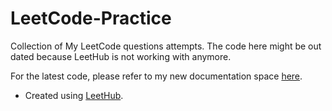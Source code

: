 # LeetCode-Practice

Collection of My LeetCode questions attempts. The code here might be out dated because LeetHub is not working with anymore.

For the latest code, please refer to my new documentation space [here](https://erwin-quek.gitbook.io/leetcode-challenges).

- Created using [LeetHub](https://github.com/QasimWani/LeetHub).
